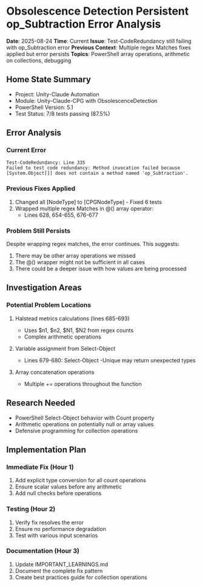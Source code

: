 # Obsolescence Detection Persistent op_Subtraction Error Analysis
**Date**: 2025-08-24
**Time**: Current
**Issue**: Test-CodeRedundancy still failing with op_Subtraction error
**Previous Context**: Multiple regex Matches fixes applied but error persists
**Topics**: PowerShell array operations, arithmetic on collections, debugging

## Home State Summary
- Project: Unity-Claude Automation
- Module: Unity-Claude-CPG with ObsolescenceDetection
- PowerShell Version: 5.1
- Test Status: 7/8 tests passing (87.5%)

## Error Analysis

### Current Error
```
Test-CodeRedundancy: Line 335
Failed to test code redundancy: Method invocation failed because [System.Object[]] does not contain a method named 'op_Subtraction'.
```

### Previous Fixes Applied
1. Changed all [NodeType] to [CPGNodeType] - Fixed 6 tests
2. Wrapped multiple regex Matches in @() array operator:
   - Lines 628, 654-655, 676-677

### Problem Still Persists
Despite wrapping regex matches, the error continues. This suggests:
1. There may be other array operations we missed
2. The @() wrapper might not be sufficient in all cases
3. There could be a deeper issue with how values are being processed

## Investigation Areas

### Potential Problem Locations
1. Halstead metrics calculations (lines 685-693)
   - Uses $n1, $n2, $N1, $N2 from regex counts
   - Complex arithmetic operations
   
2. Variable assignment from Select-Object
   - Lines 679-680: Select-Object -Unique may return unexpected types
   
3. Array concatenation operations
   - Multiple += operations throughout the function

## Research Needed
- PowerShell Select-Object behavior with Count property
- Arithmetic operations on potentially null or array values
- Defensive programming for collection operations

## Implementation Plan

### Immediate Fix (Hour 1)
1. Add explicit type conversion for all count operations
2. Ensure scalar values before any arithmetic
3. Add null checks before operations

### Testing (Hour 2)
1. Verify fix resolves the error
2. Ensure no performance degradation
3. Test with various input scenarios

### Documentation (Hour 3)
1. Update IMPORTANT_LEARNINGS.md
2. Document the complete fix pattern
3. Create best practices guide for collection operations